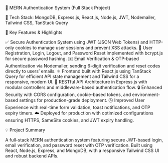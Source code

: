 🚀 MERN Authentication System (Full Stack Project)

🧠 Tech Stack:
MongoDB, Express.js, React.js, Node.js, JWT, Nodemailer, Tailwind CSS, TanStack Query

🔐 Key Features & Highlights

✅ Secure Authentication System using JWT (JSON Web Tokens) and HTTP-only cookies to manage user sessions and prevent XSS attacks.
👤 User Registration, Login, Logout, and Password Reset implemented with bcrypt.js for secure password hashing.
✉️ Email Verification & OTP-based Authentication via Nodemailer, sending 6-digit verification and reset codes directly to users’ emails.
⚛️ Frontend built with React.js using TanStack Query for efficient API state management and Tailwind CSS for a responsive, modern UI.
🧩 RESTful API Architecture in Express.js with modular controllers and middleware-based authentication flow.
🔒 Enhanced Security with CORS configuration, cookie-based tokens, and environment-based settings for production-grade deployment.
🕒 Improved User Experience with real-time form validation, toast notifications, and OTP expiry timers.
☁️ Deployed for production with optimized configurations ensuring HTTPS, SameSite cookies, and JWT expiry handling.

💡 Project Summary

A full-stack MERN authentication system featuring secure JWT-based login, email verification, and password reset with OTP verification.
Built using React, Node.js, Express, and MongoDB, with a responsive Tailwind CSS UI and robust backend APIs.
